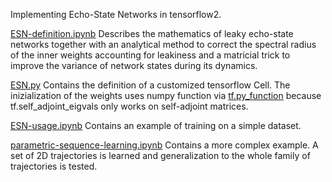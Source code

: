 Implementing Echo-State Networks in tensorflow2.

[ESN-definition.ipynb](ESN-definition.ipynb) Describes the mathematics of leaky echo-state 
networks together with an analytical method to correct the spectral radius of the inner weights 
accounting for leakiness and a matricial trick to improve the variance of network states 
during its dynamics.

[ESN.py](ESN.py) Contains the definition of a customized tensorflow Cell. 
The inizialization of the weights uses numpy function via [tf.py_function](https://www.tensorflow.org/api_docs/python/tf/py_function) 
because tf.self_adjoint_eigvals only works on self-adjoint matrices.
 
[ESN-usage.ipynb](ESN-usage.ipynb) Contains an example of training on a simple dataset. 

[parametric-sequence-learning.ipynb](parametric-sequence-learning.ipynb) Contains a more complex example. A set of 2D trajectories is learned 
and generalization to the whole family of trajectories is tested.


